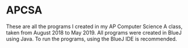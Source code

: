 # APCSA
These are all the programs I created in my AP Computer Science A class, taken from August 2018 to May 2019. All programs were created in BlueJ using Java. To run the programs, using the BlueJ IDE is recommended. 
